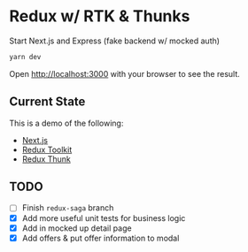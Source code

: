 # Redux w/ RTK & Thunks

Start Next.js and Express (fake backend w/ mocked auth)

```bash
yarn dev
```

Open [http://localhost:3000](http://localhost:3000) with your browser to see the result.

## Current State

This is a demo of the following:

- [Next.js](https://nextjs.org/)
- [Redux Toolkit](https://redux-toolkit.js.org/)
- [Redux Thunk](https://github.com/reduxjs/redux-thunk)

## TODO

- [ ] Finish `redux-saga` branch
- [x] Add more useful unit tests for business logic
- [x] Add in mocked up detail page
- [x] Add offers & put offer information to modal
